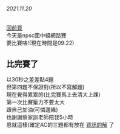 ###### 2021.11.20  
[回前頁](https://whaleon120.github.io/blogs/feeling/main)  
今天是npsc國中組網路賽  
要比賽咯!(現在時間是09:22)  
## 比完賽了  
以30秒之差差點4題  
但第四題不保證對(所以不寫解題)  
現在覺得累累的(比完賽馬上去清大上課)  
第一次比賽壓力不要太大  
跟自己加油(可憐邊緣)  
也謝謝蔡家訓老師陪我5小時  
恩就這樣(確定AC的三題都有放在 [資訊的解](https://whaleon120.github.io/blogs/info/main) 了
